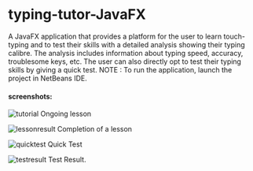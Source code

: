 # typing-tutor-JavaFX
A JavaFX application that provides a platform for the user to learn touch-typing and to test their skills with a detailed analysis showing their typing calibre. The analysis includes information about typing speed, accuracy, troublesome keys, etc. The user can also directly opt to test their typing skills by giving a quick test. 
NOTE : To run the application, launch the project in NetBeans IDE.


#### screenshots:
![tutorial](https://user-images.githubusercontent.com/38681469/47602440-98012d00-d9fc-11e8-8849-169834cdd5a9.jpg)
Ongoing lesson  
  

![lessonresult](https://user-images.githubusercontent.com/38681469/47602441-98012d00-d9fc-11e8-8a04-4db575eb9df2.jpg)
Completion of a lesson  
  

![quicktest](https://user-images.githubusercontent.com/38681469/47602442-9899c380-d9fc-11e8-8349-1121ea3701fb.jpg)
Quick Test  
  

![testresult](https://user-images.githubusercontent.com/38681469/47602443-9899c380-d9fc-11e8-9628-af64b2d7799b.jpg)
Test Result.  
  
